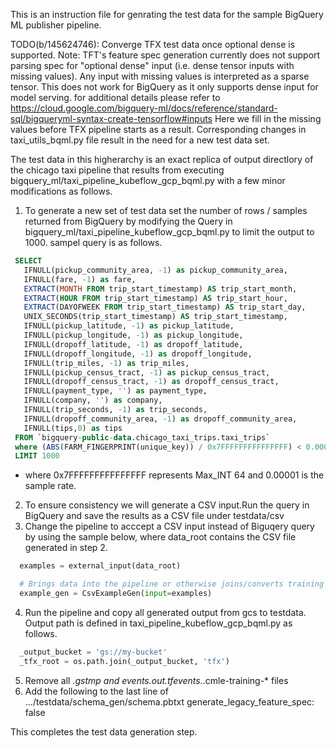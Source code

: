 This is an instruction file for genrating the test data for the sample BigQuery
ML publisher pipeline.

TODO(b/145624746): Converge TFX test data once optional dense is supported.
Note: TFT's feature spec generation currently does not support parsing spec for
"optional dense" input (i.e. dense tensor inputs with missing values). Any input
with missing values is interpreted as a sparse tensor. This does not work for
BigQuery as it only supports dense input for model serving. for additional
details please refer to
https://cloud.google.com/bigquery-ml/docs/reference/standard-sql/bigqueryml-syntax-create-tensorflow#inputs
Here we fill in the missing values before TFX pipeline starts as a result.
Corresponding changes in taxi_utils_bqml.py file result in the need for a new
test data set.

The test data in this higherarchy is an exact replica of output directlory of
the chicago taxi pipeline that results from executing
bigquery_ml/taxi_pipeline_kubeflow_gcp_bqml.py with a few minor modifications as
follows.

1. To generate a new set of test data set the number of rows / samples returned
   from BigQuery by modifying the Query in
   bigquery_ml/taxi_pipeline_kubeflow_gcp_bqml.py to limit the output to 1000.
   sampel query is as follows.

```sql
 SELECT
   IFNULL(pickup_community_area, -1) as pickup_community_area,
   IFNULL(fare, -1) as fare,
   EXTRACT(MONTH FROM trip_start_timestamp) AS trip_start_month,
   EXTRACT(HOUR FROM trip_start_timestamp) AS trip_start_hour,
   EXTRACT(DAYOFWEEK FROM trip_start_timestamp) AS trip_start_day,
   UNIX_SECONDS(trip_start_timestamp) AS trip_start_timestamp,
   IFNULL(pickup_latitude, -1) as pickup_latitude,
   IFNULL(pickup_longitude, -1) as pickup_longitude,
   IFNULL(dropoff_latitude, -1) as dropoff_latitude,
   IFNULL(dropoff_longitude, -1) as dropoff_longitude,
   IFNULL(trip_miles, -1) as trip_miles,
   IFNULL(pickup_census_tract, -1) as pickup_census_tract,
   IFNULL(dropoff_census_tract, -1) as dropoff_census_tract,
   IFNULL(payment_type, '') as payment_type,
   IFNULL(company, '') as company,
   IFNULL(trip_seconds, -1) as trip_seconds,
   IFNULL(dropoff_community_area, -1) as dropoff_community_area,
   IFNULL(tips,0) as tips
 FROM `bigquery-public-data.chicago_taxi_trips.taxi_trips`
 where (ABS(FARM_FINGERPRINT(unique_key)) / 0x7FFFFFFFFFFFFFFF) < 0.00001
 LIMIT 1000
```
* where 0x7FFFFFFFFFFFFFFF represents Max_INT 64 and 0.00001 is the sample rate.

2. To ensure consistency we will generate a CSV input.Run the query in BigQuery
   and save the results as a CSV file under testdata/csv
3. Change the pipeline to acccept a CSV input instead of Biguqery query by using
   the sample below, where data_root contains the CSV file generated in step 2.

```python
  examples = external_input(data_root)

  # Brings data into the pipeline or otherwise joins/converts training data.
  example_gen = CsvExampleGen(input=examples)
```

4. Run the pipeline and copy all generated output from gcs to testdata. Output
   path is defined in taxi_pipeline_kubeflow_gcp_bqml.py as follows.

```python
  _output_bucket = 'gs://my-bucket'
  _tfx_root = os.path.join(_output_bucket, 'tfx')
```

5. Remove all *.gstmp and events.out.tfevents.*.cmle-training-* files
6. Add the following to the last line of .../testdata/schema_gen/schema.pbtxt
   generate_legacy_feature_spec: false

This completes the test data generation step.

